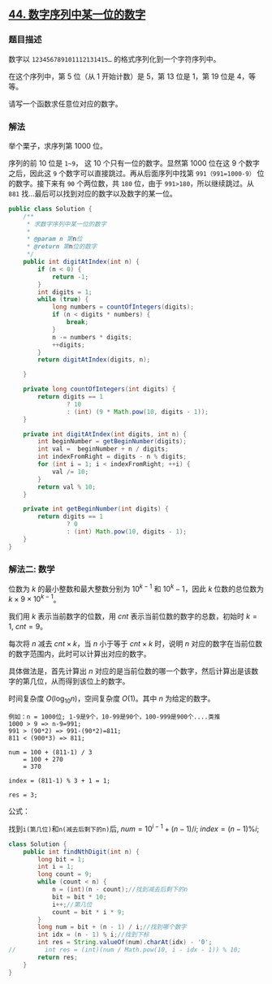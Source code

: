 ## [44. 数字序列中某一位的数字](https://leetcode.cn/problems/shu-zi-xu-lie-zhong-mou-yi-wei-de-shu-zi-lcof/)

### 题目描述

数字以 `123456789101112131415…` 的格式序列化到一个字符序列中。

在这个序列中，第 5 位（从 1 开始计数）是 5，第 13 位是 1，第 19 位是 4，等等。

请写一个函数求任意位对应的数字。

### 解法

举个栗子，求序列第 1000 位。

序列的前 10 位是 `1~9`， 这 10 个只有一位的数字。显然第 1000 位在这 9 个数字之后，因此这 `9` 个数字可以直接跳过。再从后面序列中找第 `991（991=1000-9）` 位的数字。接下来有 `90` 个两位数，共 `180` 位，由于 `991>180`，所以继续跳过。从 `881` 找...最后可以找到对应的数字以及数字的某一位。

```java
public class Solution {
    /**
     * 求数字序列中某一位的数字
     *
     * @param n 第n位
     * @return 第n位的数字
     */
    public int digitAtIndex(int n) {
        if (n < 0) {
            return -1;
        }
        int digits = 1;
        while (true) {
            long numbers = countOfIntegers(digits);
            if (n < digits * numbers) {
                break;
            }
            n -= numbers * digits;
            ++digits;
        }
        return digitAtIndex(digits, n);

    }

    private long countOfIntegers(int digits) {
        return digits == 1
                ? 10
                : (int) (9 * Math.pow(10, digits - 1));
    }

    private int digitAtIndex(int digits, int n) {
        int beginNumber = getBeginNumber(digits);
        int val =  beginNumber + n / digits;
        int indexFromRight = digits - n % digits;
        for (int i = 1; i < indexFromRight; ++i) {
            val /= 10;
        }
        return val % 10;
    }

    private int getBeginNumber(int digits) {
        return digits == 1
                ? 0
                : (int) Math.pow(10, digits - 1);
    }
}
````

### 解法二: 数学
位数为 $k$ 的最小整数和最大整数分别为 $10^{k-1}$ 和 $10^k-1$，因此 $k$ 位数的总位数为 $k \times 9 \times 10^{k-1}$。

我们用 $k$ 表示当前数字的位数，用 $cnt$ 表示当前位数的数字的总数，初始时 $k=1$, $cnt=9$。

每次将 $n$ 减去 $cnt \times k$，当 $n$ 小于等于 $cnt \times k$ 时，说明 $n$ 对应的数字在当前位数的数字范围内，此时可以计算出对应的数字。

具体做法是，首先计算出 $n$ 对应的是当前位数的哪一个数字，然后计算出是该数字的第几位，从而得到该位上的数字。

时间复杂度 $O(\log_{10} n)$，空间复杂度 $O(1)$。其中 $n$ 为给定的数字。
````
例如：n = 1000位; 1-9是9个，10-99是90个，100-999是900个....类推
1000 > 9 => n-9=991;
991 > (90*2) => 991-(90*2)=811;
811 < (900*3) => 811;

num = 100 + (811-1) / 3
    = 100 + 270 
    = 370
    
index = (811-1) % 3 + 1 = 1; 

res = 3;
````
公式： 

找到`i(第几位)`和`n(减去后剩下的n)`后, $num = 10^{i-1} + (n - 1) / i;$ $index = (n - 1) \% i;$

```java
class Solution {
    public int findNthDigit(int n) {
        long bit = 1;
        int i = 1;
        long count = 9;
        while (count < n) {
            n = (int)(n - count);//找到减去后剩下的n
            bit = bit * 10;
            i++;//第几位
            count = bit * i * 9;
        }
        long num = bit + (n - 1) / i;//找到哪个数字
        int idx = (n - 1) % i;//找到下标
        int res = String.valueOf(num).charAt(idx) - '0';
//        int res = (int)(num / Math.pow(10, i - idx - 1)) % 10;
        return res;
    }
}
```
